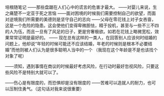 培根随笔记
——那些盘踞在人们心中的谎言的危害才最大。
——对婴儿来说，生之痛楚不一定亚于死之苦恼
——面对困境的时候我们需要控制自己的欲望，而面对逆境我们所需要的美德则是坚守自己的志向
——父母在零花钱上对子女吝啬，这是一个危险的隐患。这会使他们变得卑微胆怯，精于投机，甚至与一些不三不四的人为伍，而且一旦有了风足的日子，更是穷奢极欲。如若在花钱上略微宽松，效果常常证明是最好的。
——
现在总有这样的一类人，在回答别人应该何时结婚的问题上，他却说“年轻的时候可能还不应该结婚，年老的时候则是根本不必要结婚”而他则被人们认为是很多聪明人当中的一个
（我现在这个年龄是不是也该找个对象了呢）

——须知，遇到事情在商议的时候最好考虑风险，在行动时最好忽视风险，只要这些风险不是特别大就可以了。

——伤心是有限度的，而恐惧却是没有限度的
——苦难可以造就人的耐力，也可以压制住勇气。（这句话对我来说很重要）